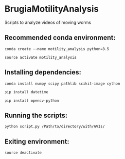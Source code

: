 # BrugiaMotilityAnalysis
Scripts to analyze videos of moving worms

## Recommended conda environment:

`conda create --name motility_analysis python=3.5`

`source activate motility_analysis`

## Installing dependencies:

`conda install numpy scipy pathlib scikit-image cython`

`pip install datetime`

`pip install opencv-python`

## Running the scripts:

`python script.py /Path/to/directory/with/AVIs/`

## Exiting environment:
`source deactivate`

